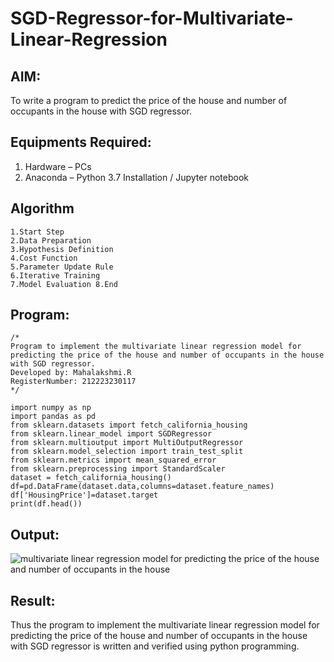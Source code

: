# SGD-Regressor-for-Multivariate-Linear-Regression

## AIM:
To write a program to predict the price of the house and number of occupants in the house with SGD regressor.

## Equipments Required:
1. Hardware – PCs
2. Anaconda – Python 3.7 Installation / Jupyter notebook

## Algorithm
```
1.Start Step
2.Data Preparation
3.Hypothesis Definition
4.Cost Function 
5.Parameter Update Rule
6.Iterative Training 
7.Model Evaluation 8.End 
```
## Program:
```
/*
Program to implement the multivariate linear regression model for predicting the price of the house and number of occupants in the house with SGD regressor.
Developed by: Mahalakshmi.R
RegisterNumber: 212223230117 
*/

import numpy as np
import pandas as pd
from sklearn.datasets import fetch_california_housing
from sklearn.linear_model import SGDRegressor
from sklearn.multioutput import MultiOutputRegressor
from sklearn.model_selection import train_test_split
from sklearn.metrics import mean_squared_error
from sklearn.preprocessing import StandardScaler
dataset = fetch_california_housing()
df=pd.DataFrame(dataset.data,columns=dataset.feature_names)
df['HousingPrice']=dataset.target
print(df.head())
```

## Output:
![multivariate linear regression model for predicting the price of the house and number of occupants in the house](sam.png)


## Result:
Thus the program to implement the multivariate linear regression model for predicting the price of the house and number of occupants in the house with SGD regressor is written and verified using python programming.
